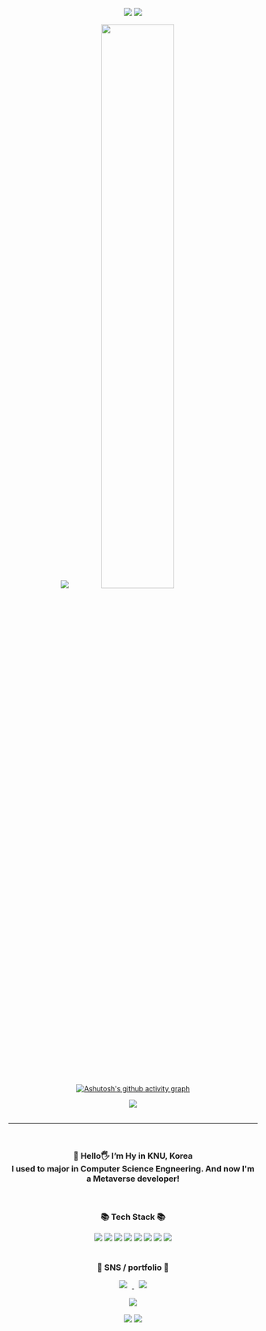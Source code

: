 <p align=center>
<img src="https://capsule-render.vercel.app/api?type=waving&color=gradient&height=120&animation=fadeIn&section=footer&text=🚗🚘🚛&fontAlign=70"></image>
<img src="https://readme-typing-svg.herokuapp.com/?color=6796e5&lines=Welcome%20Hyun's%20github&font=Dancing+Script&size=50&center=true&vCenter=true&width=600&height=80">
</p>
<div align="center">
	<img src="https://github-readme-stats.vercel.app/api/top-langs/?username=gusdndl&layout=compact&theme=tokyonight">
	<img src="https://github-readme-stats.vercel.app/api?username=gusdndl&show_icons=true&theme=tokyonight" width="54%"><br><br>
<div>

[![Ashutosh's github activity graph](https://github-readme-activity-graph.vercel.app/graph?username=gusdndl&theme=react-dark)](https://github.com/ashutosh00710/github-readme-activity-graph)

<div align="center">
	<img src="https://github-profile-trophy.vercel.app/?username=gusdndl&margin-w=10&margin-h=10&theme=onedark&no-frame=true&column=7"><br><br>
</div>

---
<br />
	
<h3 align=center> 
🌱 Hello🖐 I’m Hy in KNU, Korea 
<br>
I used to major in Computer Science Engneering.
And now I'm a Metaverse developer!
</h3>
<br>

<h3 align="center">📚 Tech Stack 📚</h3>
<div align="center">
	<img src="https://img.shields.io/badge/Java-007396?style=flat&logo=Java&logoColor=white" />
	<img src="https://img.shields.io/badge/HTML5-E34F26?style=flat&logo=HTML5&logoColor=white" />
	<img src="https://img.shields.io/badge/JavaScript-F7DF1E?style=flat&logo=JavaScript&logoColor=white" />
	<img src="https://img.shields.io/badge/MySQL-4479A1?style=flat&logo=MySQL&logoColor=white" />
	<img src="https://img.shields.io/badge/Django-092E20?style=flat&logo=Django&logoColor=white" />
	<img src="https://img.shields.io/badge/spring-6DB33F?style=flat&logo=spring&logoColor=white" />
	<img src="https://img.shields.io/badge/react-61DAFB?style=flat&logo=react&logoColor=white" />
	<img src="https://img.shields.io/badge/CSS3-1572B6?style=flat&logo=CSS3&logoColor=white" /><br><br>
	
</div>


<div align=center>
	<h3> 🐣 SNS / portfolio 🐣 </h3>	
	<a href="https://clear-route-912.notion.site/Blog-44dca5ac9ddc46ce954760f3ac554e65?pvs=4" align=center>
		<img src="http://img.shields.io/badge/-notion-black?style=flat&logo=notion&link=https://www.notion.so/inadang/Ina-b89959d18d534a52a1cf2301e0a2284d"
		 style="height : auto; margin-left : 10px; margin-right : 10px;"/>
	</a>
	<a href="mailto:gusdndl03@gmail.com">
	<img src="https://img.shields.io/badge/Gmail-d14836?style=flat&logo=Gmail&logoColor=white&link=mailto:ina9377@gmail.com"
	 style="height : auto; margin-left : 10px; margin-right : 10px;"/>
	</a><br><br>
</div>

<div align="center">
	<img src="https://github-readme-streak-stats.herokuapp.com/?user=gusdndl&theme=tokyonight"><br><br>
	<img src="http://mazassumnida.wtf/api/v2/generate_badge?boj=millabong)](https://solved.ac/millabong">
	<img src="http://mazassumnida.wtf/api/generate_badge?boj=millabong)](https://solved.ac/millabong">
</div>






